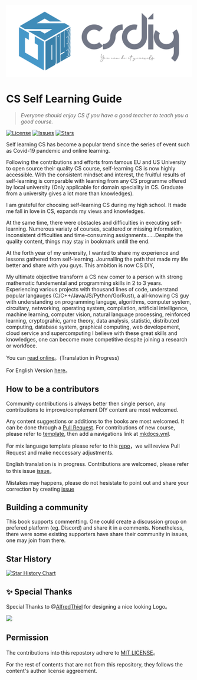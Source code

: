 <div align="center">
  <img src=./docs/images/title.png >
</div>

# CS Self Learning Guide

> *Everyone should enjoy CS if you have a good teacher to teach you a good course.*

[![License](https://img.shields.io/github/license/PKUFlyingPig/cs-self-learning)](https://github.com/PKUFlyingPig/cs-self-learning/blob/master/LICENSE)
[![Issues](https://img.shields.io/github/issues/PKUFlyingPig/cs-self-learning)](https://github.com/PKUFlyingPig/cs-self-learning/issues)
[![Stars](https://img.shields.io/github/stars/PKUFlyingPig/cs-self-learning)](https://github.com/PKUFlyingPig/cs-self-learning)

Self learning CS has become a popular trend since the series of event such as Covid-19 pandemic and online learning.

Following the contributions and efforts from famous EU and US University to open source their quality CS course, self-learning CS is now highly accessible. With the consistent mindset and interest, the fruitful results of self-learning is comparable with learning from any CS programme offered by local university (Only applicable for domain speciality in CS. Graduate from a university gives a lot more than knowledges).

I am grateful for choosing self-learning CS during my high school. It made me fall in love in CS, expands my views and knowledges.

At the same time, there were obstacles and difficulties in executing self-learning. Numerous variaty of courses, scattered or missing information, inconsistent difficulties and time-consuming assignments......Despite the quality content, things may stay in bookmark untill the end.

At the forth year of my university, I wanted to share my experience and lessons gathered from self-learning. Journalling the path that made my life better and share with you guys. This ambition is now CS DIY,

My ultimate objective transform a CS new comer to a person with strong mathematic fundemental and programming skills in 2 to 3 years. Experiencing various projects with thousand lines of code, understand popular langauges (C/C++/Java/JS/Python/Go/Rust), a all-knowing CS guy with understanding on programming languge, algorithms, computer system, circuitary, networking, operating system, compilation, artificial intelligence, machine learning, computer vision, natural language processing, reinforced learning, cryptograhic, game theory, data analysis, statistic, distributed computing, database system, graphical computing, web developement, cloud service and supercomputing
I believe with these great skills and knowledges, one can become more competitive despite joining a research or workfoce.

You can [read online](https://csdiy.wiki/en/)。(Translation in Progress)

For English Version [here](https://github.com/PKUFlyingPig/Self-learning-Computer-Science)。

## How to be a contributors

Community contributions is always better then single person, any contributions to improve/complement DIY content are most welcomed.

Any content suggestions or additions to the books are most welcomed. It can be done through a [Pull Request](https://docs.github.com/en/pull-requests/collaborating-with-pull-requests/proposing-changes-to-your-work-with-pull-requests/creating-a-pull-request-from-a-fork). For contributions of new course, please refer to [template](./template.md), then add a navigations link at [mkdocs.yml](./mkdocs.yml).


For mix language template please refer to this [repo](https://github.com/sparanoid/chinese-copywriting-guidelines/blob/master/README.en.md)，we will review Pull Request and make neccessary adjustments.

English translation is in progress. Contributions are welcomed, please refer to this issue [issue](https://github.com/PKUFlyingPig/cs-self-learning/issues/222)。

Mistakes may happens, please do not hesistate to point out and share your correction by creating [issue](https://github.com/PKUFlyingPig/cs-self-learning/issues)

## Building a community

This book supports commentting. One could create a discussion group on prefered platform (eg. Discord) and share it in a comments. Nonetheless, there were some existing supporters have share their community in issues, one may join from there.

## Star History

[![Star History Chart](https://api.star-history.com/svg?repos=PKUFlyingPig/cs-self-learning&type=Timeline)](https://star-history.com/#PKUFlyingPig/cs-self-learning&Timeline)

## ✨ Special Thanks

Special Thanks to @[AlfredThiel](https://github.com/AlfredThiel) for designing a nice looking Logo。
<!--  support by https://contrib.rocks -->
<a href="https://github.com/PKUFlyingPig/cs-self-learning/graphs/contributors">
  <img src="https://contrib.rocks/image?repo=PKUFlyingPig/cs-self-learning"/>
</a>

## Permission

The contributions into this repostory adhere to [MIT LICENSE](https://www.tawesoft.co.uk/kb/article/mit-license-faq)。

For the rest of contents that are not from this repository, they follows the content's author license aggreement.
